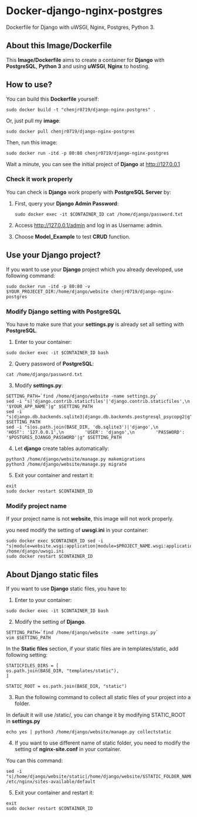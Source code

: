 # Docker-django-nginx-postgres

Dockerfile for Django with uWSGI, Nginx, Postgres, Python 3.

## About this Image/Dockerfile

This **Image/Dockerfile** aims to create a container for **Django** with **PostgreSQL**, **Python 3** and using **uWSGI**, **Nginx** to hosting.

## How to use?

You can build this **Dockerfile** yourself:

```
sudo docker build -t "chenjr0719/django-nginx-postgres" .
```

Or, just pull my **image**:

```
sudo docker pull chenjr0719/django-nginx-postgres
```

Then, run this image:

```
sudo docker run -itd -p 80:80 chenjr0719/django-nginx-postgres
```

Wait a minute, you can see the initial project of **Django** at http://127.0.0.1

### Check it work properly

You can check is **Django** work properly with **PostgreSQL Server** by:

1. First, query your **Django Admin Password**:

   ```
   sudo docker exec -it $CONTAINER_ID cat /home/django/password.txt
   ```

2. Access http://127.0.0.1/admin and log in as Username: admin.

3. Choose **Model_Example** to test **CRUD** function.

## Use your Django project?

If you want to use your **Django** project which you already developed, use following command:

```
sudo docker run -itd -p 80:80 -v $YOUR_PROJECET_DIR:/home/django/website chenjr0719/django-nginx-postgres
```

### Modify Django setting with PostgreSQL

You have to make sure that your **settings.py** is already set all setting with **PostgreSQL**.

1. Enter to your container:

  ```
  sudo docker exec -it $CONTAINER_ID bash
  ```

2. Query password of **PostgreSQL**:

  ```
  cat /home/django/password.txt
  ```

3. Modify **settings.py**:

  ```
  SETTING_PATH=`find /home/django/website -name settings.py`
  sed -i "s|'django.contrib.staticfiles'|'django.contrib.staticfiles',\n '$YOUR_APP_NAME'|g" $SETTING_PATH
  sed -i "s|django.db.backends.sqlite3|django.db.backends.postgresql_psycopg2|g" $SETTING_PATH
  sed -i "s|os.path.join(BASE_DIR, 'db.sqlite3')|'django',\n        'HOST': '127.0.0.1',\n        'USER': 'django',\n        'PASSWORD': '$POSTGRES_DJANGO_PASSWORD'|g" $SETTING_PATH
  ```

4. Let **django** create tables automatically:

  ```
  python3 /home/django/website/manage.py makemigrations
  python3 /home/django/website/manage.py migrate
  ```

5. Exit your container and restart it:

  ```
  exit
  sudo docker restart $CONTAINER_ID
  ```

### Modify project name

If your project name is not **website**, this image will not work properly.

you need modify the setting of **uwsgi.ini** in your container:

```
sudo docker exec $CONTAINER_ID sed -i "s|module=website.wsgi:application|module=$PROJECT_NAME.wsgi:application|g" /home/django/uwsgi.ini
sudo docker restart $CONTAINER_ID
```

## About Django static files

If you want to use **Django** static files, you have to:

1. Enter to your container:

  ```
  sudo docker exec -it $CONTAINER_ID bash
  ```

2. Modify the setting of **Django**.

  ```
  SETTING_PATH=`find /home/django/website -name settings.py`
  vim $SETTING_PATH
  ```

  In the **Static files** section, if your static files are in templates/static, add following setting:

  ```
  STATICFILES_DIRS = [
  os.path.join(BASE_DIR, "templates/static"),
  ]

  STATIC_ROOT = os.path.join(BASE_DIR, "static")
  ```

3. Run the following command to collect all static files of your project into a folder.

  In default it will use /static/, you can change it by modifying STATIC_ROOT in **settings.py**

  ```
  echo yes | python3 /home/django/website/manage.py collectstatic
  ```

4. If you want to use different name of static folder, you need to modify the setting of **nginx-site.conf** in your container.

  You can this command:

  ```
  sed -i "s|/home/django/website/static|/home/django/website/$STATIC_FOLDER_NAME|g" /etc/nginx/sites-available/default
  ```

5. Exit your container and restart it:

  ```
  exit
  sudo docker restart $CONTAINER_ID
  ```
